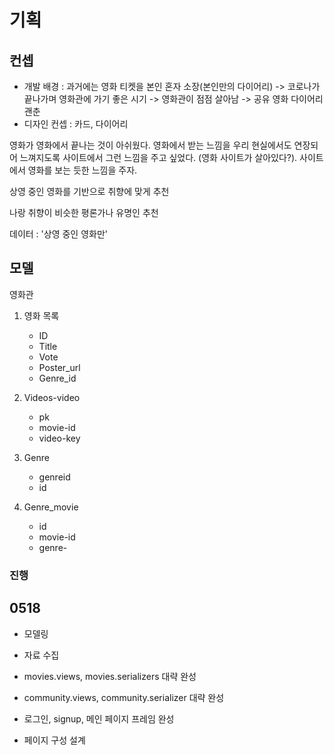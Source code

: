 # 기획

## 컨셉

* 개발 배경 : 과거에는 영화 티켓을 본인 혼자 소장(본인만의 다이어리) -> 코로나가 끝나가며 영화관에 가기 좋은 시기 -> 영화관이 점점 살아남 -> 공유 영화 다이어리 괜춘  
* 디자인 컨셉 : 카드, 다이어리



영화가 영화에서 끝나는 것이 아쉬웠다. 영화에서 받는 느낌을 우리 현실에서도 연장되어 느껴지도록 사이트에서 그런 느낌을 주고 싶었다. (영화 사이트가 살아있다?). 사이트에서 영화를 보는 듯한 느낌을 주자.



상영 중인 영화를 기반으로 취향에 맞게 추천

나랑 취향이 비슷한 평론가나 유명인 추천



데이터 : '상영 중인 영화만' 



## 모델

영화관

1. 영화 목록
   * ID
   * Title
   * Vote
   * Poster_url
   * Genre_id

2. Videos-video
   * pk
   * movie-id
   * video-key
3. Genre
   * genreid
   * id

3. Genre_movie
   * id
   * movie-id
   * genre-



### 진행

## 0518

* 모델링
* 자료 수집
* movies.views, movies.serializers 대략 완성
* community.views, community.serializer 대략 완성

* 로그인, signup, 메인 페이지 프레임 완성
* 페이지 구성 설계